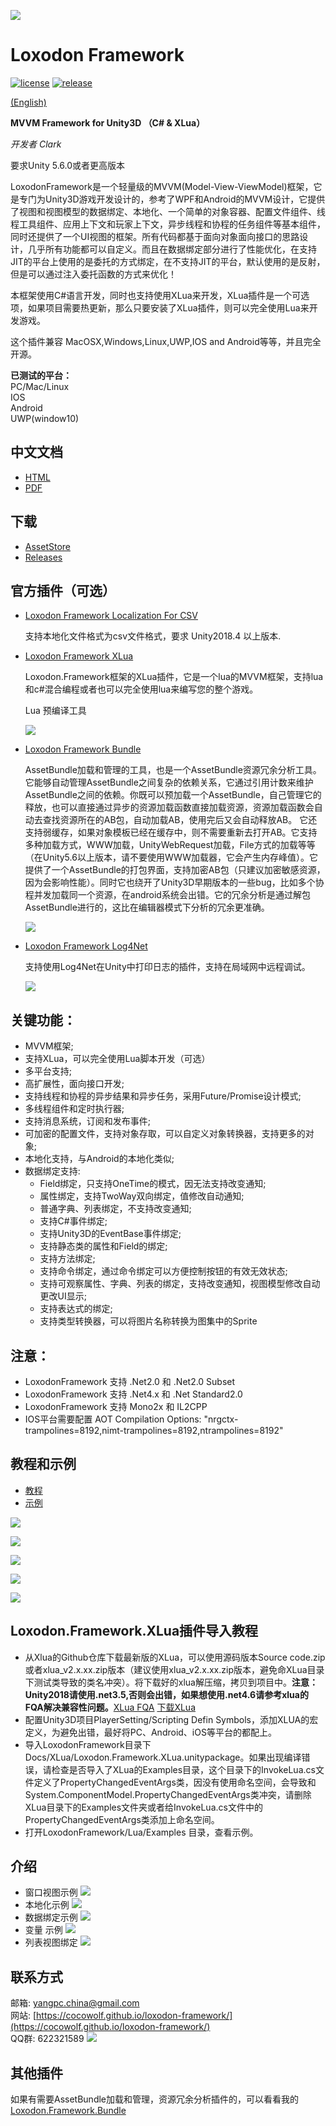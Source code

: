 ![](docs/images/icon.png)

# Loxodon Framework

[![license](https://img.shields.io/badge/license-MIT-blue.png)](https://github.com/cocowolf/loxodon-framework/blob/master/LICENSE)
[![release](https://img.shields.io/badge/release-v1.8.9-blue.png)](https://github.com/cocowolf/loxodon-framework/releases)

[(English)](README.md)

**MVVM Framework for Unity3D （C# & XLua）**

*开发者 Clark*

要求Unity 5.6.0或者更高版本

LoxodonFramework是一个轻量级的MVVM(Model-View-ViewModel)框架，它是专门为Unity3D游戏开发设计的，参考了WPF和Android的MVVM设计，它提供了视图和视图模型的数据绑定、本地化、一个简单的对象容器、配置文件组件、线程工具组件、应用上下文和玩家上下文，异步线程和协程的任务组件等基本组件，同时还提供了一个UI视图的框架。所有代码都基于面向对象面向接口的思路设计，几乎所有功能都可以自定义。而且在数据绑定部分进行了性能优化，在支持JIT的平台上使用的是委托的方式绑定，在不支持JIT的平台，默认使用的是反射，但是可以通过注入委托函数的方式来优化！

本框架使用C#语言开发，同时也支持使用XLua来开发，XLua插件是一个可选项，如果项目需要热更新，那么只要安装了XLua插件，则可以完全使用Lua来开发游戏。

这个插件兼容 MacOSX,Windows,Linux,UWP,IOS and Android等等，并且完全开源。

**已测试的平台：**  
PC/Mac/Linux  
IOS  
Android  
UWP(window10)

## 中文文档

- [HTML](https://github.com/cocowolf/loxodon-framework/blob/master/docs/LoxodonFramework.md)
- [PDF](https://github.com/cocowolf/loxodon-framework/blob/master/Assets/LoxodonFramework/Docs/LoxodonFramework.pdf)

## 下载  
- [AssetStore](https://www.assetstore.unity3d.com/#!/content/77446)
- [Releases](https://github.com/cocowolf/loxodon-framework/releases)

## 官方插件（可选）
- [Loxodon Framework Localization For CSV](https://github.com/cocowolf/loxodon-framework-localization-for-csv)
  
    支持本地化文件格式为csv文件格式，要求 Unity2018.4 以上版本.
   
- [Loxodon Framework XLua](https://github.com/cocowolf/loxodon-framework-xlua)

    Loxodon.Framework框架的XLua插件，它是一个lua的MVVM框架，支持lua和c#混合编程或者也可以完全使用lua来编写您的整个游戏。    
        
    Lua 预编译工具
    
    ![](docs/images/LuaPrecompileWizard.png)

- [Loxodon Framework Bundle](http://u3d.as/NkT)

    AssetBundle加载和管理的工具，也是一个AssetBundle资源冗余分析工具。它能够自动管理AssetBundle之间复杂的依赖关系，它通过引用计数来维护AssetBundle之间的依赖。你既可以预加载一个AssetBundle，自己管理它的释放，也可以直接通过异步的资源加载函数直接加载资源，资源加载函数会自动去查找资源所在的AB包，自动加载AB，使用完后又会自动释放AB。 它还支持弱缓存，如果对象模板已经在缓存中，则不需要重新去打开AB。它支持多种加载方式，WWW加载，UnityWebRequest加载，File方式的加载等等（在Unity5.6以上版本，请不要使用WWW加载器，它会产生内存峰值）。它提供了一个AssetBundle的打包界面，支持加密AB包（只建议加密敏感资源，因为会影响性能）。同时它也绕开了Unity3D早期版本的一些bug，比如多个协程并发加载同一个资源，在android系统会出错。它的冗余分析是通过解包AssetBundle进行的，这比在编辑器模式下分析的冗余更准确。

    ![](docs/images/bundle.jpg)

- [Loxodon Framework Log4Net](http://u3d.as/Gmr)

    支持使用Log4Net在Unity中打印日志的插件，支持在局域网中远程调试。

    ![](docs/images/log4net.jpg)

## 关键功能：
- MVVM框架;
- 支持XLua，可以完全使用Lua脚本开发（可选）
- 多平台支持;
- 高扩展性，面向接口开发;
- 支持线程和协程的异步结果和异步任务，采用Future/Promise设计模式;
- 多线程组件和定时执行器;<br>
- 支持消息系统，订阅和发布事件;
- 可加密的配置文件，支持对象存取，可以自定义对象转换器，支持更多的对象;
- 本地化支持，与Android的本地化类似;
- 数据绑定支持:
    - Field绑定，只支持OneTime的模式，因无法支持改变通知;
    - 属性绑定，支持TwoWay双向绑定，值修改自动通知;
    - 普通字典、列表绑定，不支持改变通知;
    - 支持C#事件绑定;
    - 支持Unity3D的EventBase事件绑定;
    - 支持静态类的属性和Field的绑定;
    - 支持方法绑定;
    - 支持命令绑定，通过命令绑定可以方便控制按钮的有效无效状态;
    - 支持可观察属性、字典、列表的绑定，支持改变通知，视图模型修改自动更改UI显示;
    - 支持表达式的绑定;
    - 支持类型转换器，可以将图片名称转换为图集中的Sprite
    
## 注意：  
- LoxodonFramework 支持 .Net2.0 和 .Net2.0 Subset  
- LoxodonFramework 支持 .Net4.x 和 .Net Standard2.0  
- LoxodonFramework 支持 Mono2x 和 IL2CPP  
- IOS平台需要配置 AOT Compilation Options: "nrgctx-trampolines=8192,nimt-trampolines=8192,ntrampolines=8192"   

## 教程和示例

- [教程](https://github.com/cocowolf/loxodon-framework/tree/master/Assets/LoxodonFramework/Tutorials)
- [示例](https://github.com/cocowolf/loxodon-framework/tree/master/Assets/LoxodonFramework/Examples)


 ![](docs/images/Launcher.gif) 

 ![](docs/images/Databinding.gif) 

 ![](docs/images/ListView.gif) 

 ![](docs/images/Localization.gif) 

![](docs/images/Interaction.gif)

## Loxodon.Framework.XLua插件导入教程 

- 从Xlua的Github仓库下载最新版的XLua，可以使用源码版本Source code.zip或者xlua_v2.x.xx.zip版本（建议使用xlua_v2.x.xx.zip版本，避免命XLua目录下测试类导致的类名冲突）。将下载好的xlua解压缩，拷贝到项目中。**注意：Unity2018请使用.net3.5,否则会出错，如果想使用.net4.6请参考xlua的FQA解决兼容性问题。**[XLua FQA](https://github.com/Tencent/xLua/blob/master/Assets/XLua/Doc/faq.md) [下载XLua](https://github.com/Tencent/xLua/releases) 
- 配置Unity3D项目PlayerSetting/Scripting Defin Symbols，添加XLUA的宏定义，为避免出错，最好将PC、Android、iOS等平台的都配上。
- 导入LoxodonFramework目录下Docs/XLua/Loxodon.Framework.XLua.unitypackage。如果出现编译错误，请检查是否导入了XLua的Examples目录，这个目录下的InvokeLua.cs文件定义了PropertyChangedEventArgs类，因没有使用命名空间，会导致和System.ComponentModel.PropertyChangedEventArgs类冲突，请删除XLua目录下的Examples文件夹或者给InvokeLua.cs文件中的PropertyChangedEventArgs类添加上命名空间。
- 打开LoxodonFramework/Lua/Examples 目录，查看示例。

## 介绍
- 窗口视图示例 
  ![](docs/images/Window.png) 
- 本地化示例 
  ![](docs/images/Localization.png) 
- 数据绑定示例 
  ![](docs/images/Databinding.png) 
- 变量 示例 
  ![](docs/images/Variable.png) 
- 列表视图绑定 
  ![](docs/images/ListView.png) 

## 联系方式
邮箱: [yangpc.china@gmail.com](mailto:yangpc.china@gmail.com)   
网站: [https://cocowolf.github.io/loxodon-framework/](https://cocowolf.github.io/loxodon-framework/)  
QQ群: 622321589 [![](https://pub.idqqimg.com/wpa/images/group.png)](https:////shang.qq.com/wpa/qunwpa?idkey=71c1e43c24900ee84aeffc76fb67c0bacddc3f62a516fe80eae6b9521f872c59)

## 其他插件
如果有需要AssetBundle加载和管理，资源冗余分析插件的，可以看看我的[Loxodon.Framework.Bundle](https://assetstore.unity.com/packages/slug/87419)


